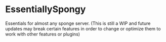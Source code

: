 # EssentiallySpongy
Essentials for almost any sponge server. (This is still a WIP and future updates may break certain features in order to change or optimize them to work with other features or plugins)
